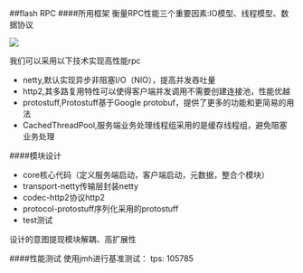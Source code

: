 ##flash RPC
####所用框架
衡量RPC性能三个重要因素:IO模型、线程模型、数据协议

![](http://img.blog.csdn.net/20160726110707643)

我们可以采用以下技术实现高性能rpc
- netty,默认实现异步非阻塞I/O（NIO），提高并发吞吐量
- http2,其多路复用特性可以使得客户端并发调用不需要创建连接池，性能优越
- protostuff,Protostuff基于Google protobuf，提供了更多的功能和更简易的用法
- CachedThreadPool,服务端业务处理线程组采用的是缓存线程组，避免阻塞业务处理


####模块设计
- core核心代码（定义服务端启动，客户端启动，元数据，整合个模块）
- transport-netty传输层封装netty
- codec-http2协议http2
- protocol-protostuff序列化采用的protostuff
- test测试

设计的意图提现模块解耦、高扩展性

####性能测试
使用jmh进行基准测试：
tps: 105785

